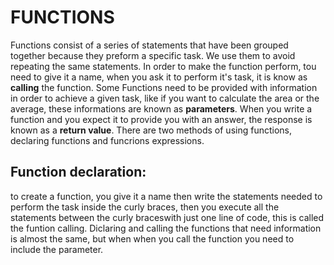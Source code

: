 # FUNCTIONS

Functions consist of a series of statements that have been grouped together because they preform a specific task. We use them to avoid repeating the same statements. In order to make the function perform, tou need to give it a name, when you ask it to perform it's task, it is know as **calling** the function. Some Functions need to be provided with information in order to achieve a given task, like if you want to calculate the area or the average, these informations are known as **parameters**. When you write a function and you expect it to provide you with an answer, the response is known as a **return value**. There are two methods of using functions, declaring functions and funcrions expressions.

## Function declaration:

to create a function, you give it a name then write the statements needed to perform the task inside the curly braces, then you execute all the statements between the curly braceswith just one line of code, this is called the funtion calling. Diclaring and calling the functions that need information is almost the same, but when when you call the function you need to include the parameter.

